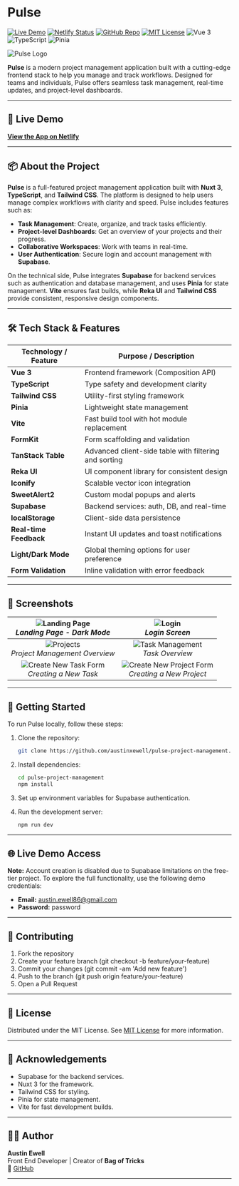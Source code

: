 # Pulse
[![Live Demo](https://img.shields.io/badge/Live%20Demo-Online-brightgreen)](https://pulse-project-managment.netlify.app/)
[![Netlify Status](https://api.netlify.com/api/v1/badges/635028ac-289d-409a-93e0-ab5423dd3c83/deploy-status)](https://app.netlify.com/sites/pulse-project-managment/deploys)
[![GitHub Repo](https://img.shields.io/badge/GitHub%20Repo-View-blue)](https://github.com/austinxewell/pulse-project-management)
[![MIT License](https://img.shields.io/badge/License-MIT-green)](https://opensource.org/licenses/MIT)
![Vue 3](https://img.shields.io/badge/Vue-3.x-42b883?style=flat-square&logo=vue.js&logoColor=white)
![TypeScript](https://img.shields.io/badge/TypeScript-Strict-blue?style=flat-square&logo=typescript)
![Pinia](https://img.shields.io/badge/State-Pinia-yellow?style=flat-square&logo=pinia)

![Pulse Logo](https://i.postimg.cc/Gp5JydPy/pulse-landing.png)

**Pulse** is a modern project management application built with a cutting-edge frontend stack to help you manage and track workflows. Designed for teams and individuals, Pulse offers seamless task management, real-time updates, and project-level dashboards.

---

## 🔗 Live Demo

**[View the App on Netlify](https://pulse-project-managment.netlify.app/)**

---

## 📦 About the Project

**Pulse** is a full-featured project management application built with **Nuxt 3**, **TypeScript**, and **Tailwind CSS**. The platform is designed to help users manage complex workflows with clarity and speed. Pulse includes features such as:

- **Task Management**: Create, organize, and track tasks efficiently.
- **Project-level Dashboards**: Get an overview of your projects and their progress.
- **Collaborative Workspaces**: Work with teams in real-time.
- **User Authentication**: Secure login and account management with **Supabase**.

On the technical side, Pulse integrates **Supabase** for backend services such as authentication and database management, and uses **Pinia** for state management. **Vite** ensures fast builds, while **Reka UI** and **Tailwind CSS** provide consistent, responsive design components.

---

## 🛠 Tech Stack & Features

| **Technology / Feature** | **Purpose / Description**                                              |
|--------------------------|------------------------------------------------------------------------|
| **Vue 3**                | Frontend framework (Composition API)                                   |
| **TypeScript**           | Type safety and development clarity                                    |
| **Tailwind CSS**         | Utility-first styling framework                                        |
| **Pinia**                | Lightweight state management                                           |
| **Vite**                 | Fast build tool with hot module replacement                            |
| **FormKit**              | Form scaffolding and validation                                        |
| **TanStack Table**       | Advanced client-side table with filtering and sorting                  |
| **Reka UI**              | UI component library for consistent design                             |
| **Iconify**              | Scalable vector icon integration                                       |
| **SweetAlert2**          | Custom modal popups and alerts                                         |
| **Supabase**             | Backend services: auth, DB, and real-time                              |
| **localStorage**         | Client-side data persistence                                           |
| **Real-time Feedback**   | Instant UI updates and toast notifications                             |
| **Light/Dark Mode**      | Global theming options for user preference                             |
| **Form Validation**      | Inline validation with error feedback                                  |



---

## 📸 Screenshots

| ![Landing Page](https://i.postimg.cc/Gp5JydPy/pulse-landing.png) <br /> *Landing Page - Dark Mode* | ![Login](https://i.postimg.cc/bvTph7cJ/pulse-login.png) <br /> *Login Screen* |
|:--:|:--:|
| ![Projects](https://i.postimg.cc/vTRr0hN8/pulse-projects.png) <br /> *Project Management Overview* | ![Task Management](https://i.postimg.cc/TPdk5SSB/Tasks.png) <br /> *Task Overview* |
| ![Create New Task Form](https://i.postimg.cc/gjHXhM1B/pulse-task-creating.png) <br /> *Creating a New Task* | ![Create New Project Form](https://i.postimg.cc/9MTqmXb2/pulse-project-creation.png) <br /> *Creating a New Project* |

---

## 🚀 Getting Started

To run Pulse locally, follow these steps:

1. Clone the repository:

   ```bash
   git clone https://github.com/austinxewell/pulse-project-management.git
   ```

2. Install dependencies:
   ```bash
   cd pulse-project-management
   npm install
   ```

3. Set up environment variables for Supabase authentication.

4. Run the development server:
    ```bash
    npm run dev
    ```

---

## 🌐 Live Demo Access
**Note:** Account creation is disabled due to Supabase limitations on the free-tier project. To explore the full functionality, use the following demo credentials:

- **Email:** austin.ewell86@gmail.com
- **Password:** password

---

## 🤝 Contributing
1. Fork the repository
2. Create your feature branch (git checkout -b feature/your-feature)
3. Commit your changes (git commit -am 'Add new feature')
4. Push to the branch (git push origin feature/your-feature)
5. Open a Pull Request

---

## 📄 License
Distributed under the MIT License. See [MIT License](https://opensource.org/licenses/MIT) for more information.

---

## 🙏 Acknowledgements
- Supabase for the backend services.
- Nuxt 3 for the framework.
- Tailwind CSS for styling.
- Pinia for state management.
- Vite for fast development builds.

---

## 👨‍💻 Author

**Austin Ewell**  
Front End Developer | Creator of **Bag of Tricks**  
🔗 [GitHub](https://github.com/austinxewell)

---
